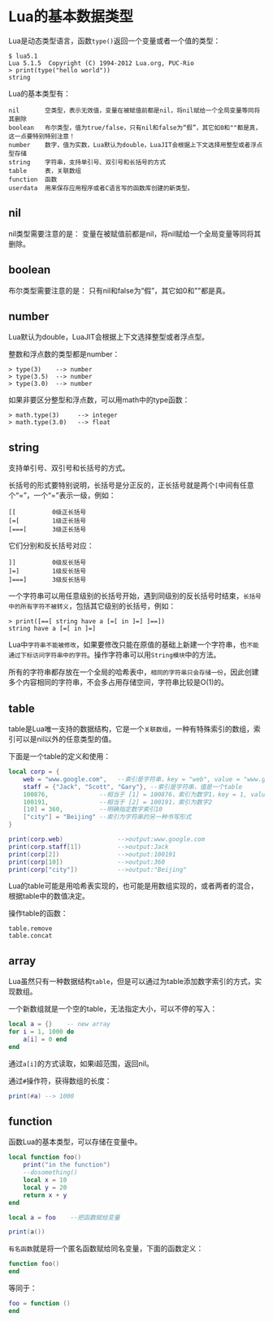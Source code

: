 <!-- toc -->
# Lua的基本数据类型

Lua是动态类型语言，函数`type()`返回一个变量或者一个值的类型：

	$ lua5.1
	Lua 5.1.5  Copyright (C) 1994-2012 Lua.org, PUC-Rio
	> print(type("hello world"))
	string

Lua的基本类型有：

	nil       空类型，表示无效值，变量在被赋值前都是nil，将nil赋给一个全局变量等同将其删除
	boolean   布尔类型，值为true/false，只有nil和false为“假”，其它如0和""都是真，这一点要特别特别注意！
	number    数字，值为实数，Lua默认为double，LuaJIT会根据上下文选择用整型或者浮点型存储
	string    字符串，支持单引号、双引号和长括号的方式
	table     表，关联数组
	function  函数
	userdata  用来保存应用程序或者C语言写的函数库创建的新类型。

## nil

nil类型需要注意的是： 变量在被赋值前都是nil，将nil赋给一个全局变量等同将其删除。

## boolean

布尔类型需要注意的是： 只有nil和false为“假”，其它如0和""都是真。

## number

Lua默认为double，LuaJIT会根据上下文选择整型或者浮点型。

整数和浮点数的类型都是number：

	> type(3)    --> number
	> type(3.5)  --> number
	> type(3.0)  --> number

如果非要区分整型和浮点数，可以用math中的type函数：

	> math.type(3)     --> integer
	> math.type(3.0)   --> float

## string

支持单引号、双引号和长括号的方式。

长括号的形式要特别说明，长括号是分正反的，正长括号就是两个`[`中间有任意个“=”，一个“=”表示一级，例如：

	[[          0级正长括号
	[=[         1级正长括号
	[===[       3级正长括号

它们分别和反长括号对应：

	]]          0级反长括号
	]=]         1级反长括号
	]===]       3级反长括号

一个字符串可以用任意级别的长括号开始，遇到同级别的反长括号时结束，`长括号中的所有字符不被转义`，包括其它级别的长括号，例如：

	> print([==[ string have a [=[ in ]=] ]==])
	string have a [=[ in ]=]

Lua中`字符串不能被修改`，如果要修改只能在原值的基础上新建一个字符串，也`不能通过下标访问字符串中的字符`。操作字符串可以用`String模块`中的方法。

所有的字符串都存放在一个全局的哈希表中，`相同的字符串只会存储一份`，因此创建多个内容相同的字符串，不会多占用存储空间，字符串比较是O(1)的。

## table

table是Lua唯一支持的数据结构，它是一个`关联数组`，一种有特殊索引的数组，索引可以是nil以外的任意类型的值。

下面是一个table的定义和使用：

```lua
local corp = {
    web = "www.google.com",   --索引是字符串，key = "web", value = "www.google.com"
    staff = {"Jack", "Scott", "Gary"}, --索引是字符串，值是一个table
    100876,              --相当于 [1] = 100876，索引为数字1，key = 1, value = 100876
    100191,              --相当于 [2] = 100191，索引为数字2
    [10] = 360,          --明确指定数字索引10
    ["city"] = "Beijing" --索引为字符串的另一种书写形式
}

print(corp.web)               -->output:www.google.com
print(corp.staff[1])          -->output:Jack
print(corp[2])                -->output:100191
print(corp[10])               -->output:360
print(corp["city"])           -->output:"Beijing"
```

Lua的table可能是用哈希表实现的，也可能是用数组实现的，或者两者的混合，根据table中的数值决定。

操作table的函数：

	table.remove
	table.concat

## array

Lua虽然只有一种数据结构`table`，但是可以通过为table添加数字索引的方式，实现数组。

一个新数组就是一个空的table，无法指定大小，可以不停的写入：

```lua
local a = {}    -- new array
for i = 1, 1000 do
    a[i] = 0 end
end
```

通过`a[i]`的方式读取，如果i超范围，返回nil。

通过`#`操作符，获得数组的长度：

```lua
print(#a) --> 1000
```

## function

函数Lua的基本类型，可以存储在变量中。

```lua
local function foo()
    print("in the function")
    --dosomething()
    local x = 10
    local y = 20
    return x + y
end

local a = foo    --把函数赋给变量

print(a())
```

`有名函数`就是将一个匿名函数赋给同名变量，下面的函数定义：

```lua
function foo()
end
```

等同于：

```lua
foo = function ()
end
```
